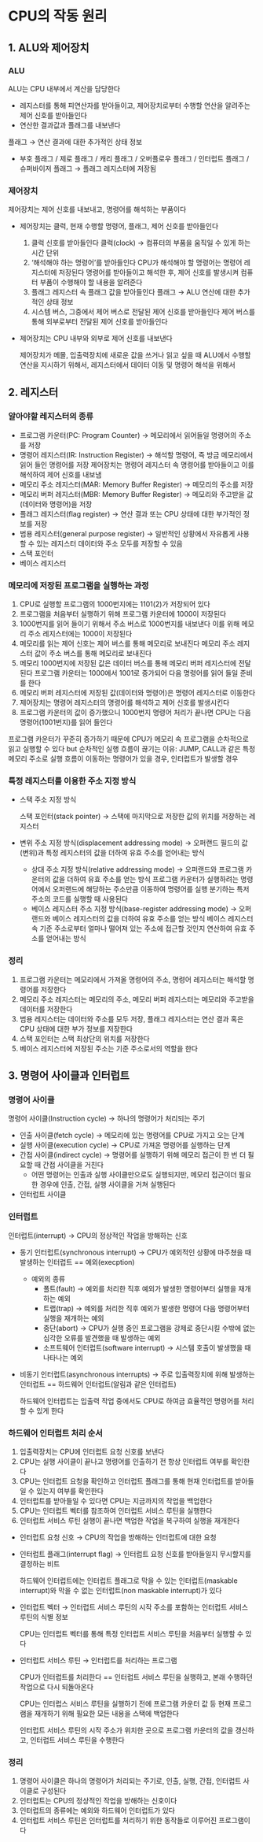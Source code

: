 # CPU의 작동 원리

## 1. ALU와 제어장치

### ALU

ALU는 CPU 내부에서 계산을 담당한다

- 레지스터를 통해 피연산자를 받아들이고,
제어장치로부터 수행할 연산을 알려주는 제어 신호를 받아들인다
- 연산한 결과값과 플래그를 내보낸다

플래그 → 연산 결과에 대한 추가적인 상태 정보

- 부호 플래그 / 제로 플래그 / 캐리 플래그 / 오버플로우 플래그 / 인터럽트 플래그 / 슈퍼바이저 플래그
→ 플래그 레지스터에 저장됨

### 제어장치

제어장치는 제어 신호를 내보내고, 명령어를 해석하는 부품이다

- 제어장치는 클럭, 현재 수행할 명령어, 플래그, 제어 신호를 받아들인다
    1. 클럭 신호를 받아들인다
    클럭(clock) → 컴퓨터의 부품을 움직일 수 있게 하는 시간 단위
    2. ‘해석해야 하는 명령어’를 받아들인다
    CPU가 해석해야 할 명령어는 명령어 레지스터에 저장된다
    명령어를 받아들이고 해석한 후, 제어 신호를 발생시켜 컴퓨터 부품이 수행해야 할 내용을 알려준다
    3. 플래그 레지스터 속 플래그 값을 받아들인다
    플래그 → ALU 연산에 대한 추가적인 상태 정보
    4. 시스템 버스, 그중에서 제어 버스로 전달된 제어 신호를 받아들인다
    제어 버스를 통해 외부로부터 전달된 제어 신호를 받아들인다
- 제어장치는 CPU 내부와 외부로 제어 신호를 내보낸다
    
    제어장치가 메몰, 입출력장치에 새로운 값을 쓰거나 읽고 싶을 때
    ALU에서 수행할 연산을 지시하기 위해서, 레지스터에서 데이터 이동 및 명령어 해석을 위해서

## 2. 레지스터

### 알아야할 레지스터의 종류

- 프로그램 카운터(PC: Program Counter)
→ 메모리에서 읽어들일 명령어의 주소를 저장
- 명령어 레지스터(IR: Instruction Register)
→ 해석할 명령어, 즉 방금 메모리에서 읽어 들인 명령어를 저장
제어장치는 명령어 레지스터 속 명령어를 받아들이고 이를 해석하여 제어 신호를 내보냄
- 메모리 주소 레지스터(MAR: Memory Buffer Register)
→ 메모리의 주소를 저장
- 메모리 버퍼 레지스터(MBR: Memory Buffer Register)
→ 메모리와 주고받을 값(데이터와 명령어)을 저장
- 플래그 레지스터(flag register)
→ 연산 결과 또는 CPU 상태에 대한 부가적인 정보를 저장
- 범용 레지스터(general purpose register)
→ 일반적인 상황에서 자유롭게 사용할 수 있는 레지스터
데이터와 주소 모두를 저장할 수 있음
- 스택 포인터
- 베이스 레지스터

### 메모리에 저장된 프로그램을 실행하는 과정

1. CPU로 실행할 프로그램의 1000번지에는 1101(2)가 저장되어 있다
2. 프로그램을 처음부터 실행하기 위해 프로그램 카운터에 1000이 저장된다
3. 1000번지를 읽어 들이기 위해서 주소 버스로 1000번지를 내보낸다
이를 위해 메모리 주소 레지스터에는 1000이 저장된다
4. 메모리를 읽는 제어 신호는 제어 버스를 통해 메모리로 보내진다
메모리 주소 레지스터 값이 주소 버스를 통해 메모리로 보내진다
5. 메모리 1000번지에 저장된 값은 데이터 버스를 통해 메모리 버퍼 레지스터에 전달된다
프로그램 카운터는 1000에서 1001로 증가되어 다음 명령어를 읽어 들일 준비를 한다
6. 메모리 버퍼 레지스터에 저장된 값(데이터와 명령어)은 명령어 레지스터로 이동한다
7. 제어장치는 명령어 레지스터의 명령어를 해석하고 제어 신호를 발생시킨다
8. 프로그램 카운터의 값이 증가했으니 1000번지 명령어 처리가 끝나면 CPU는 다음 명령어(1001번지)를 읽어 들인다

프로그램 카운터가 꾸준히 증가하기 때문에 CPU가 메모리 속 프로그램을 순차적으로 읽고 실행할 수 있다
but 순차적인 실행 흐름이 끊기는 이유:
JUMP, CALL과 같은 특정 메모리 주소로 실행 흐름이 이동하는 명령어가 있을 경우, 인터럽트가 발생할 경우

### 특정 레지스터를 이용한 주소 지정 방식

- 스택 주소 지정 방식
    
    스택 포인터(stack pointer)
    → 스택에 마지막으로 저장한 값의 위치를 저장하는 레지스터
    
- 변위 주소 지정 방식(displacement addressing mode)
→ 오퍼랜드 필드의 값(변위)과 특정 레지스터의 값을 더하여 유효 주소를 얻어내는 방식
    - 상대 주소 지정 방식(relative addressing mode)
    → 오퍼랜드와 프로그램 카운터의 값을 더하여 유효 주소를 얻는 방식
    프로그램 카운터가 실행하려는 명령어에서 오퍼랜드에 해당하는 주소만큼 이동하여 명령어를 실행
    분기하는 특저 주소의 코드를 실행할 때 사용된다
    - 베이스 레지스터 주소 지정 방식(base-register addressing mode)
    → 오퍼랜드와 베이스 레지스터의 값을 더하여 유효 주소를 얻는 방식
    베이스 레지스터 속 기준 주소로부터 얼마나 떨어져 있는 주소에 접근할 것인지 연산하여 유효 주소를 얻어내는 방식

### 정리

1. 프로그램 카운터는 메모리에서 가져올 명령어의 주소, 명령어 레지스터는 해석할 명령어를 저장한다
2. 메모리 주소 레지스터는 메모리의 주소, 메모리 버퍼 레지스터는 메모리와 주고받을 데이터를 저장한다
3. 범용 레지스터는 데이터와 주소를 모두 저장, 플래그 레지스터는 연산 결과 혹은 CPU 상태에 대한 부가 정보를 저장한다
4. 스택 포인터는 스택 최상단의 위치를 저장한다
5. 베이스 레지스터에 저장된 주소는 기준 주소로서의 역할을 한다

## 3. 명령어 사이클과 인터럽트

### 명령어 사이클

명령어 사이클(Instruction cycle)
→ 하나의 명령어가 처리되는 주기

- 인출 사이클(fetch cycle)
→ 메모리에 있는 명령어를 CPU로 가지고 오는 단계
- 실행 사이클(execution cycle)
→ CPU로 가져온 명령어를 실행하는 단계
- 간접 사이클(indirect cycle)
→ 명령어를 실행하기 위해 메모리 접근이 한 번 더 필요할 때 간접 사이클을 거친다
    - 어떤 명령어는 인출과 실행 사이클만으로도 실행되지만,
    메모리 접근이더 필요한 경우에 인출, 간접, 실행 사이클을 거쳐 실행된다
- 인터럽트 사이클

### 인터럽트

인터럽트(interrupt)
→ CPU의 정상적인 작업을 방해하는 신호

- 동기 인터럽트(synchronous interrupt)
→ CPU가 예외적인 상황에 마주쳤을 때 발생하는 인터럽트 == 예외(execption)
    - 예외의 종류
        - 폴트(fault) → 예외를 처리한 직후 예외가 발생한 명령어부터 실행을 재개하는 예외
        - 트랩(trap) → 예외를 처리한 직후 예외가 발생한 명령어 다음 명령어부터 실행을 재개하는 예외
        - 중단(abort) → CPU가 실행 중인 프로그램을 강제로 중단시킬 수밖에 없는 심각한 오류를 발견했을 때 발생하는 예외
        - 소프트웨어 인터럽트(software interrupt) → 시스템 호출이 발생했을 때 나타나는 예외
- 비동기 인터럽트(asynchronous interrupts)
→ 주로 입출력장치에 위해 발생하는 인터럽트 == 하드웨어 인터럽트(알림과 같은 인터럽트)
    
    하드웨어 인터럽트는 입출력 작업 중에서도 CPU로 하여금 효율적인 명령어를 처리할 수 있게 한다
    

### 하드웨어 인터럽트 처리 순서

1. 입출력장치는 CPU에 인터럽트 요청 신호를 보낸다
2. CPU는 실행 사이클이 끝나고 명령어를 인출하기 전 항상 인터럽트 여부를 확인한다
3. CPU는 인터럽트 요청을 확인하고 인터럽트 플래그를 통해 현재 인터럽트를 받아들일 수 있는지 여부를 확인한다
4. 인터럽트를 받아들일 수 있다면 CPU는 지금까지의 작업을 백업한다
5. CPU는 인터럽트 벡터를 참조하여 인터럽트 서비스 루틴을 실행한다
6. 인터럽트 서비스 루틴 실행이 끝나면 백업한 작업을 복구하여 실행을 재개한다
- 인터럽트 요청 신호
→ CPU의 작업을 방해하는 인터럽트에 대한 요청
- 인터럽트 플래그(interrupt flag)
→ 인터럽트 요청 신호를 받아들일지 무시할지를 결정하는 비트
    
    하드웨어 인터럽트에는 인터럽트 플래그로 막을 수 있는 인터럽트(maskable interrupt)와
    막을 수 없는 인터럽트(non maskable interrupt)가 있다
    
- 인터럽트 벡터
→ 인터럽트 서비스 루틴의 시작 주소를 포함하는 인터럽트 서비스 루틴의 식별 정보
    
    CPU는 인터럽트 벡터를 통해 특정 인터럽트 서비스 루틴을 처음부터 실행할 수 있다
    
- 인터럽트 서비스 루틴
→ 인터럽트를 처리하는 프로그램
    
    CPU가 인터럽트를 처리한다 == 인터럽트 서비스 루틴을 실행하고, 본래 수행하던 작업으로 다시 되돌아온다
    
    CPU는 인터럽스 서비스 루틴을 실행하기 전에 프로그램 카운터 값 등 현재 프로그램을 재개하기 위해 필요한 모든 내용을 스택에 백업한다
    
    인터럽트 서비스 루틴의 시작 주소가 위치한 곳으로 프로그램 카운터의 값을 갱신하고, 인터럽트 서비스 루틴을 수행한다
    

### 정리

1. 명령어 사이클은 하나의 명령어가 처리되는 주기로, 인출, 실행, 간접, 인터럽트 사이클로 구성된다
2. 인터럽트는 CPU의 정상적인 작업을 방해하는 신호이다
3. 인터럽트의 종류에는 예외와 하드웨어 인터럽트가 있다
4. 인터럽트 서비스 루틴은 인터럽트를 처리하기 위한 동작들로 이루어진 프로그램이다